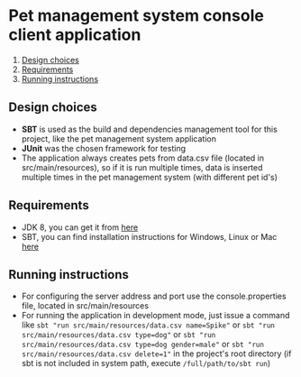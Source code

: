 # Pet management system console client application

<ol>
    <li><a href="#design">Design choices</a></li>
    <li><a href="#requirements">Requirements</a></li>
    <li><a href="#instructions">Running instructions</a></li>
</ol>

**<a name="design"><h2>Design choices</h2></a>**
<ul>
    <li><b>SBT</b> is used as the build and dependencies management tool for this project, like the pet management system application</li>
    <li><b>JUnit</b> was the chosen framework for testing</li>
    <li>The application always creates pets from data.csv file (located in src/main/resources), so if it is run multiple times, data is inserted multiple times in the pet management system (with different pet id's) </li>
</ul>

**<a name="requirements"><h2>Requirements</h2></a>**
<ul>
    <li>JDK 8, you can get it from <a href="http://www.oracle.com/technetwork/java/javase/downloads/jdk8-downloads-2133151.html" target="_blank">here</a></li>
    <li>SBT, you can find installation instructions for Windows, Linux or Mac <a href="http://www.scala-sbt.org/0.13/docs/Setup.html" target="_blank">here</a></li>
</ul>

**<a name="instructions"><h2>Running instructions</h2></a>**
<ul>
    <li>For configuring the server address and port use the console.properties file, located in src/main/resources</li>
    <li>For running the application in development mode, just issue a command like <code>sbt "run src/main/resources/data.csv name=Spike"</code> or <code>sbt "run src/main/resources/data.csv type=dog"</code> or <code>sbt "run src/main/resources/data.csv type=dog gender=male"</code> or <code>sbt "run src/main/resources/data.csv delete=1"</code> in the project's root directory (if sbt is not included in system path, execute <code>/full/path/to/sbt run</code>)</li>
</ul>

